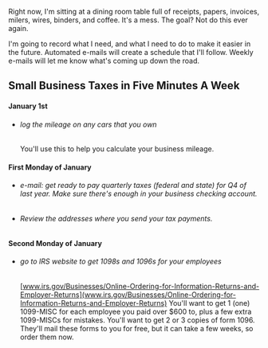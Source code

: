 Right now, I'm sitting at a dining room table full of receipts, papers, invoices, milers, wires, binders, and coffee. It's a mess. The goal? Not do this ever again.

I'm going to record what I need, and what I need to do to make it easier in the future. Automated e-mails will create a schedule that I'll follow. Weekly e-mails will let me know what's coming up down the road.

## Small Business Taxes in Five Minutes A Week

#### January 1st ####

* ###### log the mileage on any cars that you own ######

  You'll use this to help you calculate your business mileage.

#### First Monday of January ####

* ###### e-mail: get ready to pay quarterly taxes (federal and state) for Q4 of last year. Make sure there's enough in your business checking account.
* ###### Review the addresses where you send your tax payments.

#### Second Monday of January ####

* ###### go to IRS website to get 1098s and 1096s for your employees

  [www.irs.gov/Businesses/Online-Ordering-for-Information-Returns-and-Employer-Returns](www.irs.gov/Businesses/Online-Ordering-for-Information-Returns-and-Employer-Returns)
  You'll want to get 1 (one) 1099-MISC for each employee you paid over $600 to, plus a few extra 1099-MISCs for mistakes. You'll want to get 2 or 3 copies of form 1096. They'll mail these forms to you for free, but it can take a few weeks, so order them now.

